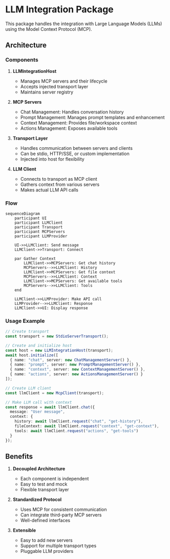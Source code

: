 # LLM Integration Package

This package handles the integration with Large Language Models (LLMs) using the Model Context Protocol (MCP).

## Architecture

### Components

1. **LLMIntegrationHost**

   - Manages MCP servers and their lifecycle
   - Accepts injected transport layer
   - Maintains server registry

2. **MCP Servers**

   - Chat Management: Handles conversation history
   - Prompt Management: Manages prompt templates and enhancement
   - Context Management: Provides file/workspace context
   - Actions Management: Exposes available tools

3. **Transport Layer**

   - Handles communication between servers and clients
   - Can be stdio, HTTP/SSE, or custom implementation
   - Injected into host for flexibility

4. **LLM Client**
   - Connects to transport as MCP client
   - Gathers context from various servers
   - Makes actual LLM API calls

### Flow

```mermaid
sequenceDiagram
    participant UI
    participant LLMClient
    participant Transport
    participant MCPServers
    participant LLMProvider

    UI->>LLMClient: Send message
    LLMClient->>Transport: Connect

    par Gather Context
        LLMClient->>MCPServers: Get chat history
        MCPServers-->>LLMClient: History
        LLMClient->>MCPServers: Get file context
        MCPServers-->>LLMClient: Context
        LLMClient->>MCPServers: Get available tools
        MCPServers-->>LLMClient: Tools
    end

    LLMClient->>LLMProvider: Make API call
    LLMProvider-->>LLMClient: Response
    LLMClient->>UI: Display response
```

### Usage Example

```typescript
// Create transport
const transport = new StdioServerTransport();

// Create and initialize host
const host = new LLMIntegrationHost(transport);
await host.initialize([
  { name: "chat", server: new ChatManagementServer() },
  { name: "prompt", server: new PromptManagementServer() },
  { name: "context", server: new ContextManagementServer() },
  { name: "actions", server: new ActionsManagementServer() }
]);

// Create LLM client
const llmClient = new McpClient(transport);

// Make LLM call with context
const response = await llmClient.chat({
  message: "User message",
  context: {
    history: await llmClient.request("chat", "get-history"),
    fileContext: await llmClient.request("context", "get-context"),
    tools: await llmClient.request("actions", "get-tools")
  }
});
```

## Benefits

1. **Decoupled Architecture**

   - Each component is independent
   - Easy to test and mock
   - Flexible transport layer

2. **Standardized Protocol**

   - Uses MCP for consistent communication
   - Can integrate third-party MCP servers
   - Well-defined interfaces

3. **Extensible**
   - Easy to add new servers
   - Support for multiple transport types
   - Pluggable LLM providers
